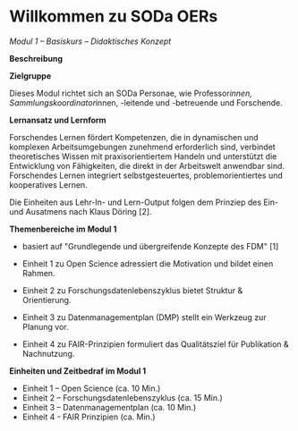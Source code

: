 <!--

author: Canan Hastik  
email:    
version:  v1
language: DE

icon:     https://raw.githubusercontent.com/chastik/Beratung_Dateityp_Bild/refs/heads/main/SODa-Logo_full.svg
link:     https://raw.githubusercontent.com/chastik/Beratung/refs/heads/main/soda.css

comment:  WissKi SODA OERs

-->

# Willkommen zu SODa OERs 

*Modul 1 – Basiskurs – Didaktisches Konzept*

**Beschreibung**



**Zielgruppe**

Dieses Modul richtet sich an SODa Personae, wie Professor*innen, Sammlungskoordinator*innen, -leitende und -betreuende und Forschende.

**Lernansatz und Lernform**

Forschendes Lernen fördert Kompetenzen, die in dynamischen und komplexen Arbeitsumgebungen zunehmend erforderlich sind, verbindet theoretisches Wissen mit praxisorientiertem Handeln und unterstützt die Entwicklung von Fähigkeiten, die direkt in der Arbeitswelt anwendbar sind. Forschendes Lernen integriert selbstgesteuertes, problemorientiertes und kooperatives Lernen.

Die Einheiten aus Lehr-In- und Lern-Output
folgen dem Prinziep des Ein- und Ausatmens nach Klaus Döring [2].

**Themenbereiche im Modul 1**

- basiert auf "Grundlegende und übergreifende Konzepte des FDM" [1]

 - Einheit 1 zu Open Science adressiert die Motivation und bildet einen Rahmen.
 - Einheit 2 zu Forschungsdatenlebenszyklus bietet Struktur & Orientierung.
 - Einheit 3 zu Datenmanagementplan (DMP) stellt ein Werkzeug zur Planung vor.
 - Einheit 4 zu FAIR-Prinzipien formuliert das Qualitätsziel für Publikation & Nachnutzung.

**Einheiten und Zeitbedraf im Modul 1**

- Einheit 1 – Open Science (ca. 10 Min.)
- Einheit 2 – Forschungsdatenlebenszyklus (ca. 15 Min.)
- Einheit 3 – Datenmanagementplan (ca. 10 Min.)
- Einheit 4 - FAIR Prinzipien (ca. Min.)



